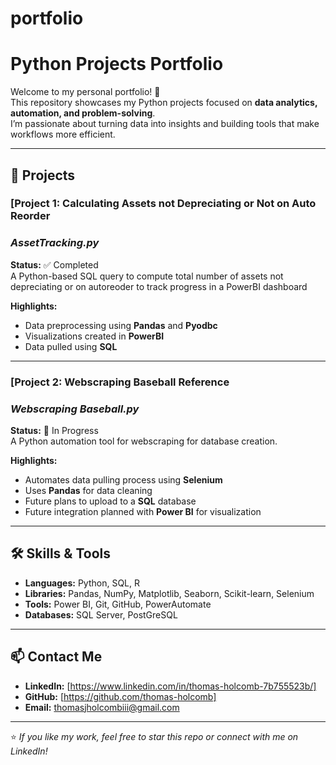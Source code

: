 # portfolio
# Python Projects Portfolio

Welcome to my personal portfolio! 👋  
This repository showcases my Python projects focused on **data analytics, automation, and problem-solving**.  
I’m passionate about turning data into insights and building tools that make workflows more efficient.

---

## 📂 Projects

### [Project 1: Calculating Assets not Depreciating or Not on Auto Reorder
### *AssetTracking.py*
**Status:** ✅ Completed  
A Python-based SQL query to compute total number of assets not depreciating or on autoreoder to track progress in a PowerBI dashboard

**Highlights:**
- Data preprocessing using **Pandas** and **Pyodbc**
- Visualizations created in **PowerBI**
- Data pulled using **SQL**

---

### [Project 2: Webscraping Baseball Reference
### *Webscraping Baseball.py*
**Status:** 🚧 In Progress  
A Python automation tool for webscraping for database creation.

**Highlights:**
- Automates data pulling process using **Selenium**
- Uses **Pandas** for data cleaning
- Future plans to upload to a **SQL** database
- Future integration planned with **Power BI** for visualization

---

## 🛠️ Skills & Tools
- **Languages:** Python, SQL, R  
- **Libraries:** Pandas, NumPy, Matplotlib, Seaborn, Scikit-learn, Selenium  
- **Tools:** Power BI, Git, GitHub, PowerAutomate
- **Databases:** SQL Server, PostGreSQL

---

## 📫 Contact Me
- **LinkedIn:** [https://www.linkedin.com/in/thomas-holcomb-7b755523b/]
- **GitHub:** [https://github.com/thomas-holcomb]
- **Email:** thomasjholcombiii@gmail.com

---
⭐ *If you like my work, feel free to star this repo or connect with me on LinkedIn!*

